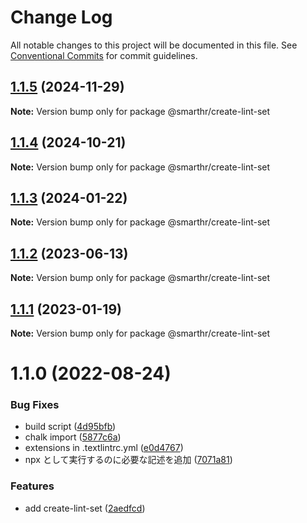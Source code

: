 # Change Log

All notable changes to this project will be documented in this file.
See [Conventional Commits](https://conventionalcommits.org) for commit guidelines.

## [1.1.5](https://github.com/kufu/tamatebako/compare/@smarthr/create-lint-set@1.1.4...@smarthr/create-lint-set@1.1.5) (2024-11-29)

**Note:** Version bump only for package @smarthr/create-lint-set

## [1.1.4](https://github.com/kufu/tamatebako/compare/@smarthr/create-lint-set@1.1.2...@smarthr/create-lint-set@1.1.4) (2024-10-21)

**Note:** Version bump only for package @smarthr/create-lint-set

## [1.1.3](https://github.com/kufu/tamatebako/compare/@smarthr/create-lint-set@1.1.2...@smarthr/create-lint-set@1.1.3) (2024-01-22)

**Note:** Version bump only for package @smarthr/create-lint-set

## [1.1.2](https://github.com/kufu/tamatebako/compare/@smarthr/create-lint-set@1.1.1...@smarthr/create-lint-set@1.1.2) (2023-06-13)

**Note:** Version bump only for package @smarthr/create-lint-set

## [1.1.1](https://github.com/kufu/tamatebako/compare/@smarthr/create-lint-set@1.1.0...@smarthr/create-lint-set@1.1.1) (2023-01-19)

**Note:** Version bump only for package @smarthr/create-lint-set

# 1.1.0 (2022-08-24)

### Bug Fixes

- build script ([4d95bfb](https://github.com/kufu/tamatebako/commit/4d95bfba504a3bf4333646bcc30052160761db7f))
- chalk import ([5877c6a](https://github.com/kufu/tamatebako/commit/5877c6ab181ac4562e8665769a0525beacd0ce3f))
- extensions in .textlintrc.yml ([e0d4767](https://github.com/kufu/tamatebako/commit/e0d4767427924d3d2307a9fc602e98cda1582db5))
- npx として実行するのに必要な記述を追加 ([7071a81](https://github.com/kufu/tamatebako/commit/7071a81cbc98e13a995e74943a6910117a3c2dc2))

### Features

- add create-lint-set ([2aedfcd](https://github.com/kufu/tamatebako/commit/2aedfcd8fd118974e5b93034b6fe9ee7c39f2268))
